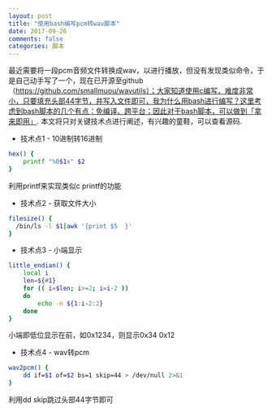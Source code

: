 ```yaml
---
layout: post
title: "使用bash编写pcm转wav脚本"
date: 2017-09-26
comments: false
categories: 脚本
---
```


最近需要将一段pcm音频文件转换成wav，以进行播放，但没有发现类似命令，于是自己动手写了一个，现在已开源至github（https://github.com/smallmuou/wavutils）；大家知道使用c编写，难度非常小，只要填充头部44字节，并写入文件即可，我为什么用bash进行编写？这里考虑到bash脚本的几个有点：免编译、跨平台；因此对于bash脚本，可以做到「拿来即用」. 本文将只对关键技术点进行阐述，有兴趣的童鞋，可以查看源码.

* 技术点1 - 10进制转16进制

```bash
hex() {
    printf "%0$1x" $2
}
```
利用printf来实现类似c printf的功能

* 技术点2 - 获取文件大小

```bash
filesize() {  
  /bin/ls -l $1|awk '{print $5  }'
}
```
* 技术点3 - 小端显示

```bash
little_endian() {
    local i
    len=${#1}
    for (( i=$len; i>=2; i=i-2 ))
    do
        echo -n ${1:i-2:2}
    done
}
```
小端即低位显示在前，如0x1234，则显示0x34 0x12

* 技术点4 - wav转pcm

```bash
wav2pcm() {
    dd if=$1 of=$2 bs=1 skip=44 > /dev/null 2>&1
}
```
利用dd skip跳过头部44字节即可
